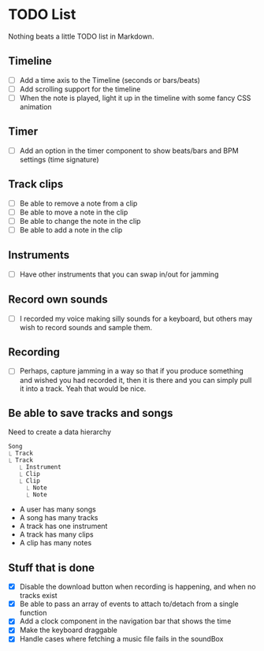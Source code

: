 # TODO List

Nothing beats a little TODO list in Markdown.

## Timeline

- [ ] Add a time axis to the Timeline (seconds or bars/beats)
- [ ] Add scrolling support for the timeline
- [ ] When the note is played, light it up in the timeline with some fancy CSS animation

## Timer

- [ ] Add an option in the timer component to show beats/bars and BPM settings (time signature)

## Track clips

- [ ] Be able to remove a note from a clip
- [ ] Be able to move a note in the clip
- [ ] Be able to change the note in the clip
- [ ] Be able to add a note in the clip

## Instruments

- [ ] Have other instruments that you can swap in/out for jamming

## Record own sounds

- [ ] I recorded my voice making silly sounds for a keyboard, but others may wish to record sounds and sample them.

## Recording

- [ ] Perhaps, capture jamming in a way so that if you produce something and wished you had recorded it, then it is there and you can simply pull it into a track. Yeah that would be nice.

## Be able to save tracks and songs

Need to create a data hierarchy 

    Song 
    ⎿ Track
    ⎿ Track
       ⎿ Instrument
       ⎿ Clip
       ⎿ Clip
         ⎿ Note
         ⎿ Note

- A user has many songs
- A song has many tracks
- A track has one instrument
- A track has many clips
- A clip has many notes

## Stuff that is done

- [x] Disable the download button when recording is happening, and when no tracks exist
- [x] Be able to pass an array of events to attach to/detach from a single function
- [x] Add a clock component in the navigation bar that shows the time
- [x] Make the keyboard draggable
- [x] Handle cases where fetching a music file fails in the soundBox
